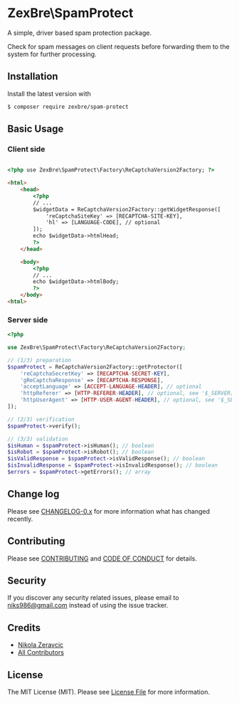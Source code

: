 # ZexBre\SpamProtect

A simple, driver based spam protection package.

Check for spam messages on client requests before forwarding them to the system
for further processing.

## Installation

Install the latest version with

```bash
$ composer require zexbre/spam-protect
```

## Basic Usage

### Client side

```html

<?php use ZexBre\SpamProtect\Factory\ReCaptchaVersion2Factory; ?>

<html>
    <head>
        <?php
        // ...
        $widgetData = ReCaptchaVersion2Factory::getWidgetResponse([
            'reCaptchaSiteKey' => [RECAPTCHA-SITE-KEY],
            'hl' => [LANGUAGE-CODE], // optional
        ]);
        echo $widgetData->htmlHead;
        ?>
    </head>

    <body>
        <?php
        // ...
        echo $widgetData->htmlBody;
        ?>
    </body>
<html>
```

### Server side

```php
<?php

use ZexBre\SpamProtect\Factory\ReCaptchaVersion2Factory;

// (1/3) preparation
$spamProtect = ReCaptchaVersion2Factory::getProtector([
    'reCaptchaSecretKey' => [RECAPTCHA-SECRET-KEY],
    'gReCaptchaResponse' => [RECAPTCHA-RESPONSE],
    'acceptLanguage' => [ACCEPT-LANGUAGE-HEADER], // optional
    'httpReferer' => [HTTP-REFERER-HEADER], // optional, see '$_SERVER["HTTP_REFERER"]'
    'httpUserAgent' => [HTTP-USER-AGENT-HEADER], // optional, see '$_SERVER["HTTP_USER_AGENT"]'
]);

// (2/3) verification
$spamProtect->verify();

// (3/3) validation
$isHuman = $spamProtect->isHuman(); // boolean
$isRobot = $spamProtect->isRobot(); // boolean
$isValidResponse = $spamProtect->isValidResponse(); // boolean
$isInvalidResponse = $spamProtect->isInvalidResponse(); // boolean
$errors = $spamProtect->getErrors(); // array
```

## Change log

Please see [CHANGELOG-0.x](CHANGELOG-0.x.md) for more information what has
changed recently.

## Contributing

Please see [CONTRIBUTING](CONTRIBUTING.md) and
[CODE OF CONDUCT](CODE_OF_CONDUCT.md) for details.

## Security

If you discover any security related issues, please email to niks986@gmail.com
instead of using the issue tracker.

## Credits

- [Nikola Zeravcic][link-author]
- [All Contributors][link-contributors]

## License

The MIT License (MIT). Please see [License File](LICENSE.md) for more
information.

[link-author]: https://github.com/zeravcic
[link-contributors]: ../../contributors
